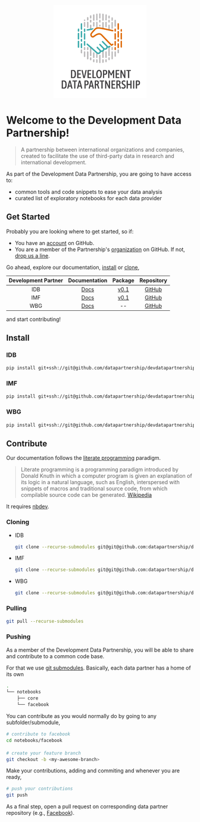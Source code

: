 
<p align="center">
  <img width="250" height="250" src="images/logo.png">
</p>

# Welcome to the Development Data Partnership!

 > A partnership between international organizations and companies, created to facilitate the use of third-party data in research and international development.


As part of the Development Data Partnership, you are going to have access to:

- common tools and code snippets to ease your data analysis
- curated list of exploratory notebooks for each data provider

## Get Started

Probably you are looking where to get started, so if:

- You have an [account](https://github.com/join?ref_cta=Sign+up&ref_loc=header+logged+out&ref_page=%2Fjoin&source=header) on GitHub.
- You are a member of the Partnership's [organization](https://github.com/orgs/datapartnership/people) on GitHub. If not, [drop us a line](mailto:datapartnership@worldbank.org).

Go ahead, explore our documentation, [install](#install) or [clone](#cloning),

| Development Partner | Documentation   | Package       | Repository    |
|:-------------------:|:---------------:|:-------------:|:-------------:|
| IDB                 | [Docs](https://devdatapartnership-idb.herokuapp.com/) | [v0.1](#idb) | [GitHub](https://github.com/datapartnership/devdatapartnership-idb) |
| IMF                 | [Docs](https://devdatapartnership-imf.herokuapp.com/) | [v0.1](#imf) | [GitHub](https://github.com/datapartnership/devdatapartnership-imf) |
| WBG                 | [Docs](https://devdatapartnership.herokuapp.com/) | -- | [GitHub](https://github.com/datapartnership/devdatapartnership) |

and start contributing!

## Install

### IDB 

```sh
pip install git+ssh://git@github.com/datapartnership/devdatapartnership-idb.git@v0.1#egg=ddp
```

### IMF 

```sh
pip install git+ssh://git@github.com/datapartnership/devdatapartnership-imf.git@v0.1#egg=ddp
```

### WBG 

```sh
pip install git+ssh://git@github.com/datapartnership/devdatapartnership.git#egg=ddp
```

###

## Contribute

Our documentation follows the [literate programming](https://en.wikipedia.org/wiki/Literate_programming) paradigm.

> Literate programming is a programming paradigm introduced by Donald Knuth in which a computer program is given an explanation of its logic in a natural language, such as English, interspersed with snippets of macros and traditional source code, from which compilable source code can be generated. [Wikipedia](https://en.wikipedia.org/wiki/Literate_programming) 

It requires [nbdev](https://github.com/fastai/nbdev).

### Cloning

- IDB 

    ```sh
    git clone --recurse-submodules git@git@github.com:datapartnership/devdatapartnership-idb.git
    ```

- IMF 

    ```sh
    git clone --recurse-submodules git@git@github.com:datapartnership/devdatapartnership-imf.git
    ```

- WBG

    ```sh
    git clone --recurse-submodules git@git@github.com:datapartnership/devdatapartnership.git
    ```

### Pulling

```sh
git pull --recurse-submodules
```

### Pushing

As a member of the Development Data Partnership, you will be able to share and contribute to a common code base. 

For that we use [git submodules](https://git-scm.com/book/en/v2/Git-Tools-Submodules). Basically, each data partner has a home of its own

```sh
.
└── notebooks
    ├── core
    └── facebook
```

You can contribute as you would normally do by going to any subfolder/submodule,

```sh
# contribute to facebook
cd notebooks/facebook

# create your feature branch
git checkout -b <my-awesome-branch>
```

Make your contributions, adding and commiting and whenever you are ready,

```sh
# push your contributions
git push
```

As a final step, open a pull request on corresponding data partner repository (e.g., [Facebook](https://github.com/datapartnership/ddp-docs-facebook/pulls)).
